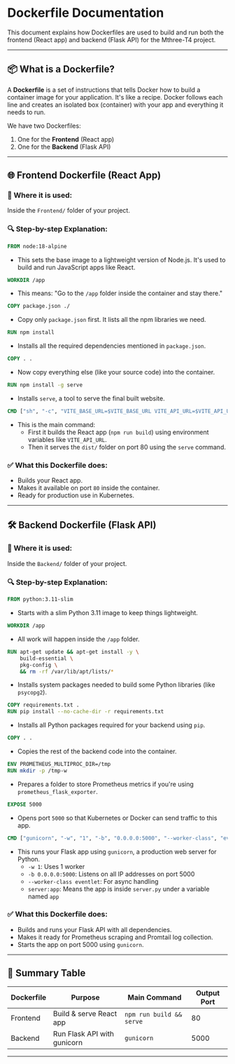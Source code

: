 # Dockerfile Documentation

This document explains how Dockerfiles are used to build and run both the frontend (React app) and backend (Flask API) for the Mthree-T4 project.

---

## 📦 What is a Dockerfile?

A **Dockerfile** is a set of instructions that tells Docker how to build a container image for your application. It's like a recipe. Docker follows each line and creates an isolated box (container) with your app and everything it needs to run.

We have two Dockerfiles:
1. One for the **Frontend** (React app)
2. One for the **Backend** (Flask API)

---

## 🌐 Frontend Dockerfile (React App)

### 📂 Where it is used:
Inside the `Frontend/` folder of your project.

### 🔍 Step-by-step Explanation:

```dockerfile
FROM node:18-alpine
```
- This sets the base image to a lightweight version of Node.js. It's used to build and run JavaScript apps like React.

```dockerfile
WORKDIR /app
```
- This means: "Go to the `/app` folder inside the container and stay there."

```dockerfile
COPY package.json ./
```
- Copy only `package.json` first. It lists all the npm libraries we need.

```dockerfile
RUN npm install
```
- Installs all the required dependencies mentioned in `package.json`.

```dockerfile
COPY . .
```
- Now copy everything else (like your source code) into the container.

```dockerfile
RUN npm install -g serve
```
- Installs `serve`, a tool to serve the final built website.

```dockerfile
CMD ["sh", "-c", "VITE_BASE_URL=$VITE_BASE_URL VITE_API_URL=$VITE_API_URL npm run build && serve -s dist -l 80"]
```
- This is the main command:
  - First it builds the React app (`npm run build`) using environment variables like `VITE_API_URL`.
  - Then it serves the `dist/` folder on port 80 using the `serve` command.

### ✅ What this Dockerfile does:
- Builds your React app.
- Makes it available on port `80` inside the container.
- Ready for production use in Kubernetes.

---

## 🛠 Backend Dockerfile (Flask API)

### 📂 Where it is used:
Inside the `Backend/` folder of your project.

### 🔍 Step-by-step Explanation:

```dockerfile
FROM python:3.11-slim
```
- Starts with a slim Python 3.11 image to keep things lightweight.

```dockerfile
WORKDIR /app
```
- All work will happen inside the `/app` folder.

```dockerfile
RUN apt-get update && apt-get install -y \
    build-essential \
    pkg-config \
    && rm -rf /var/lib/apt/lists/*
```
- Installs system packages needed to build some Python libraries (like `psycopg2`).

```dockerfile
COPY requirements.txt .
RUN pip install --no-cache-dir -r requirements.txt
```
- Installs all Python packages required for your backend using `pip`.

```dockerfile
COPY . .
```
- Copies the rest of the backend code into the container.

```dockerfile
ENV PROMETHEUS_MULTIPROC_DIR=/tmp
RUN mkdir -p /tmp-w
```
- Prepares a folder to store Prometheus metrics if you're using `prometheus_flask_exporter`.

```dockerfile
EXPOSE 5000
```
- Opens port `5000` so that Kubernetes or Docker can send traffic to this app.

```dockerfile
CMD ["gunicorn", "-w", "1", "-b", "0.0.0.0:5000", "--worker-class", "eventlet", "server:app"]
```
- This runs your Flask app using `gunicorn`, a production web server for Python.
  - `-w 1`: Uses 1 worker
  - `-b 0.0.0.0:5000`: Listens on all IP addresses on port 5000
  - `--worker-class eventlet`: For async handling
  - `server:app`: Means the app is inside `server.py` under a variable named `app`

### ✅ What this Dockerfile does:
- Builds and runs your Flask API with all dependencies.
- Makes it ready for Prometheus scraping and Promtail log collection.
- Starts the app on port 5000 using `gunicorn`.

---

## 📌 Summary Table

| Dockerfile | Purpose | Main Command | Output Port |
|------------|---------|--------------|-------------|
| Frontend   | Build & serve React app | `npm run build && serve` | 80 |
| Backend    | Run Flask API with gunicorn | `gunicorn` | 5000 |

---



